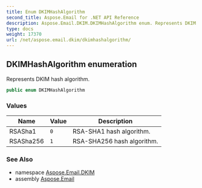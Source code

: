 ```yaml
---
title: Enum DKIMHashAlgorithm
second_title: Aspose.Email for .NET API Reference
description: Aspose.Email.DKIM.DKIMHashAlgorithm enum. Represents DKIM hash algorithm
type: docs
weight: 17370
url: /net/aspose.email.dkim/dkimhashalgorithm/
---
```

## DKIMHashAlgorithm enumeration

Represents DKIM hash algorithm.

```csharp
public enum DKIMHashAlgorithm
```

### Values

| Name | Value | Description |
| --- | --- | --- |
| RSASha1 | `0` | RSA-SHA1 hash algorithm. |
| RSASha256 | `1` | RSA-SHA256 hash algorithm. |

### See Also

* namespace [Aspose.Email.DKIM](../../aspose.email.dkim/)
* assembly [Aspose.Email](../../)


